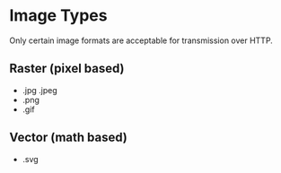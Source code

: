 # Image Types

Only certain image formats are acceptable for transmission over HTTP.

## Raster (pixel based)

- .jpg .jpeg
- .png
- .gif

## Vector (math based)

- .svg